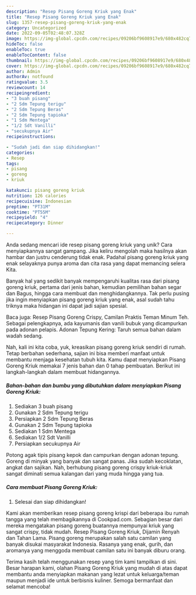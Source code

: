 ```yaml
---
description: "Resep Pisang Goreng Kriuk yang Enak"
title: "Resep Pisang Goreng Kriuk yang Enak"
slug: 1357-resep-pisang-goreng-kriuk-yang-enak
category: Uncategorized
date: 2022-09-05T02:48:07.328Z
image: https://img-global.cpcdn.com/recipes/09206bf9608917e9/680x482cq70/pisang-goreng-kriuk-foto-resep-utama.jpg
hideToc: false
enableToc: true
enableTocContent: false
thumbnail: https://img-global.cpcdn.com/recipes/09206bf9608917e9/680x482cq70/pisang-goreng-kriuk-foto-resep-utama.jpg
cover: https://img-global.cpcdn.com/recipes/09206bf9608917e9/680x482cq70/pisang-goreng-kriuk-foto-resep-utama.jpg
author: Admin
authorAv: notfound
ratingvalue: 3.5
reviewcount: 14
recipeingredient:
- "3 buah pisang"
- "2 Sdm Tepung terigu"
- "2 Sdm Tepung Beras"
- "2 Sdm Tepung tapioka"
- "1 Sdm Mentega"
- "1/2 Sdt Vanilli"
- "secukupnya Air"
recipeinstructions:

- "Sudah jadi dan siap dihidangkan!"
categories:
- Resep
tags:
- pisang
- goreng
- kriuk

katakunci: pisang goreng kriuk 
nutrition: 126 calories
recipecuisine: Indonesian
preptime: "PT31M"
cooktime: "PT55M"
recipeyield: "4"
recipecategory: Dinner

---
```





Anda sedang mencari ide resep pisang goreng kriuk yang unik? Cara menyiapkannya sangat gampang. Jika keliru mengolah maka hasilnya akan hambar dan justru cenderung tidak enak. Padahal pisang goreng kriuk yang enak selayaknya punya aroma dan cita rasa yang dapat memancing selera Kita.





Banyak hal yang sedikit banyak mempengaruhi kualitas rasa dari pisang goreng kriuk, pertama dari jenis bahan, kemudian pemilihan bahan segar dan Bagus, hingga cara membuat dan menghidangkannya. Tak perlu pusing jika ingin menyiapkan pisang goreng kriuk yang enak,      asal sudah tahu triknya maka hidangan ini dapat jadi sajian spesial.














Baca juga: Resep Pisang Goreng Crispy, Camilan Praktis Teman Minum Teh. Sebagai pelengkapnya, ada kayumanis dan vanili bubuk yang dicampurkan pada adonan pelapis. Adonan Tepung Kering: Taruh semua bahan dalam wadah sedang.






Nah, kali ini kita coba, yuk, kreasikan pisang goreng kriuk sendiri di rumah. Tetap berbahan sederhana, sajian ini bisa memberi manfaat untuk membantu menjaga kesehatan tubuh kita. Kamu dapat menyiapkan Pisang Goreng Kriuk memakai 7 jenis bahan dan 0 tahap pembuatan. Berikut ini langkah-langkah dalam membuat hidangannya.

<!--inarticleads1-->

##### Bahan-bahan dan bumbu yang dibutuhkan dalam menyiapkan Pisang Goreng Kriuk:

1. Sediakan 3 buah pisang
1. Gunakan 2 Sdm Tepung terigu
1. Persiapkan 2 Sdm Tepung Beras
1. Gunakan 2 Sdm Tepung tapioka
1. Sediakan 1 Sdm Mentega
1. Sediakan 1/2 Sdt Vanilli
1. Persiapkan secukupnya Air


Potong agak tipis pisang kepok dan campurkan dengan adonan tepung. Goreng di minyak yang banyak dan sangat panas. Jika sudah kecoklatan, angkat dan sajikan. Nah, berhubung pisang goreng crispy kriuk-kriuk sangat diminati semua kalangan dari yang muda hingga yang tua. 

<!--inarticleads2-->

##### Cara membuat Pisang Goreng Kriuk:


1. Selesai dan siap dihidangkan!

Kami akan memberikan resep pisang goreng krispi dari beberapa ibu rumah tangga yang telah membagikannya di Cookpad.com. Sebagian besar dari mereka mengatakan pisang goreng buatannya mempunyai kriuk yang sangat crispy, tidak mudah. Resep Pisang Goreng Kriuk, Dijamin Renyah dan Tahan Lama. Pisang goreng merupakan salah satu camilan yang banyak disukai masyarakat Indonesia. Rasanya yang enak, gurih, dan aromanya yang menggoda membuat camilan satu ini banyak diburu orang. 

Terima kasih telah menggunakan resep yang tim kami tampilkan di sini. Besar harapan kami, olahan Pisang Goreng Kriuk yang mudah di atas dapat membantu anda menyiapkan makanan yang lezat untuk keluarga/teman maupun menjadi ide untuk berbisnis kuliner. Semoga bermanfaat dan selamat mencoba!
